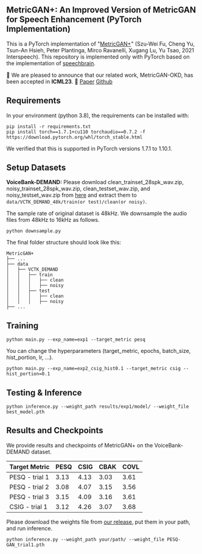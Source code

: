 ## MetricGAN+: An Improved Version of MetricGAN for Speech Enhancement (PyTorch Implementation)

This is a PyTorch implementation of "[MetricGAN+](https://arxiv.org/abs/2104.03538)" (Szu-Wei Fu, Cheng Yu, Tsun-An Hsieh, Peter Plantinga, Mirco Ravanelli, Xugang Lu, Yu Tsao, 2021 Interspeech).
This repository is implemented only with PyTorch based on the implementation of [speechbrain](https://github.com/speechbrain/speechbrain/tree/develop/recipes/Voicebank/enhance/MetricGAN).

:bell: We are pleased to announce that our related work, MetricGAN-OKD, has been accepted in **ICML23**. :bell:
[Paper](https://proceedings.mlr.press/v202/shin23b.html) [Github](https://github.com/wooseok-shin/MetricGAN-OKD)

## Requirements
In your environment (python 3.8), the requirements can be installed with:
```shell
pip install -r requirements.txt
pip install torch==1.7.1+cu110 torchaudio==0.7.2 -f https://download.pytorch.org/whl/torch_stable.html
```
We verified that this is supported in PyTorch versions 1.7.1 to 1.10.1.


## Setup Datasets
**VoiceBank-DEMAND:** Please download clean_trainset_28spk_wav.zip, noisy_trainset_28spk_wav.zip, clean_testset_wav.zip, and noisy_testset_wav.zip from [here](https://datashare.ed.ac.uk/handle/10283/2791)
and extract them to `data/VCTK_DEMAND_48k/train(or test)/clean(or noisy)`.

The sample rate of original dataset is 48kHz. We downsample the audio files from 48kHz to 16kHz as follows.
```shell
python downsample.py
```

The final folder structure should look like this:
```none
MetricGAN+
├── ...
├── data
│   ├── VCTK_DEMAND
│   │   ├── train
│   │   │   ├── clean
│   │   │   ├── noisy
│   │   ├── test
│   │   │   ├── clean
│   │   │   ├── noisy
├── ...
```

## Training
```shell
python main.py --exp_name=exp1 --target_metric pesq
```
You can change the hyperparameters (target_metric, epochs, batch_size, hist_portion, lr, ...).
```shell
python main.py --exp_name=exp2_csig_hist0.1 --target_metric csig --hist_portion=0.1
```

## Testing & Inference
```shell
python inference.py --weight_path results/exp1/model/ --weight_file best_model.pth
```


## Results and Checkpoints
We provide results and checkpoints of MetricGAN+ on the VoiceBank-DEMAND dataset.

| Target Metric       | PESQ | CSIG | CBAK | COVL |
|---------------------|------|------|------|------|
| PESQ - trial 1      | 3.13 | 4.13 | 3.03 | 3.61 |
| PESQ - trial 2      | 3.08 | 4.07 | 3.15 | 3.56 |
| PESQ - trial 3      | 3.15 | 4.09 | 3.16 | 3.61 |
| CSIG - trial 1      | 3.12 | 4.26 | 3.07 | 3.68 |

Please download the weights file from [our release](https://github.com/wooseok-shin/MetricGAN-plus-pytorch/releases/tag/v1.weights), 
put them in your path, and run inference.
```shell
python inference.py --weight_path your/path/ --weight_file PESQ-GAN_trial1.pth
```